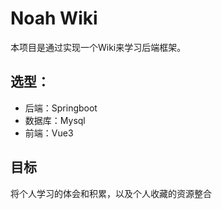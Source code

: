 # Noah Wiki

本项目是通过实现一个Wiki来学习后端框架。

## 选型：
* 后端：Springboot
* 数据库：Mysql
* 前端：Vue3

## 目标
将个人学习的体会和积累，以及个人收藏的资源整合

